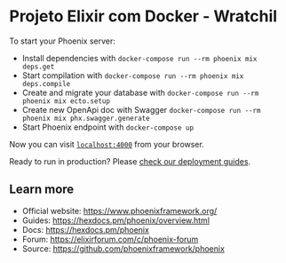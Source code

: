 # Projeto Elixir com Docker - Wratchil

To start your Phoenix server:

  * Install dependencies with `docker-compose run --rm phoenix mix deps.get`
  * Start compilation with `docker-compose run --rm phoenix mix deps.compile`
  * Create and migrate your database with `docker-compose run --rm phoenix mix ecto.setup`
  * Create new OpenApi doc with Swagger `docker-compose run --rm phoenix mix phx.swagger.generate`
  * Start Phoenix endpoint with `docker-compose up`

Now you can visit [`localhost:4000`](http://localhost:4000) from your browser.

Ready to run in production? Please [check our deployment guides](https://hexdocs.pm/phoenix/deployment.html).

## Learn more

  * Official website: https://www.phoenixframework.org/
  * Guides: https://hexdocs.pm/phoenix/overview.html
  * Docs: https://hexdocs.pm/phoenix
  * Forum: https://elixirforum.com/c/phoenix-forum
  * Source: https://github.com/phoenixframework/phoenix
